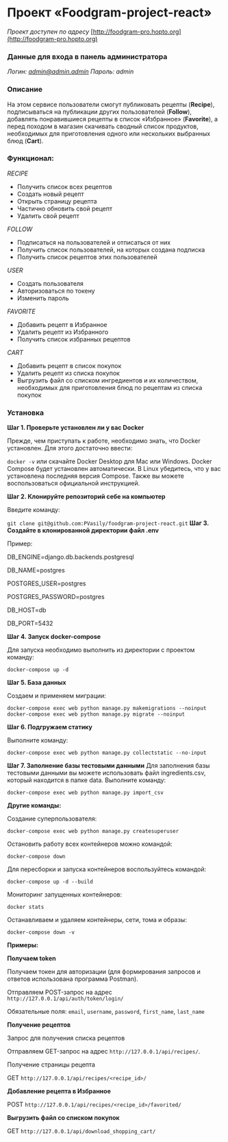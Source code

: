 # Проект «Foodgram-project-react»

<!-- ![example workflow](https://github.com/Pvasily/yamdb_final/actions/workflows/yamdb_workflow.yml/badge.svg?event=push) -->

*Проект доступен по адресу*  [http://foodgram-pro.hopto.org](http://foodgram-pro.hopto.org)

### Данные для входа в панель администратора
*Логин: admin@admin.admin*
*Пароль: admin*


### Описание

На этом сервисе пользователи смогут публиковать рецепты (__Recipe__), подписываться на публикации других пользователей (__Follow__), добавлять понравившиеся рецепты в список «Избранное» (__Favorite__), а перед походом в магазин скачивать сводный список продуктов, необходимых для приготовления одного или нескольких выбранных блюд (__Cart__).

### Функционал:
*RECIPE*
- Получить список всех рецептов
- Создать новый рецепт
- Открыть страницу рецепта
- Частично обновить свой рецепт
- Удалить свой рецепт

*FOLLOW*
- Подписаться на пользователей и отписаться от них
- Получить список пользователей, на которых создана подписка
- Получить список рецептов этих пользователей

*USER*
- Создать пользователя
- Авторизоваться по токену
- Изменить пароль

*FAVORITE*
- Добавить рецепт в Избранное
- Удалить рецепт из Избранного
- Получить список избранных рецептов

*CART*
- Добавить рецепт в список покупок
- Удалить рецепт из списка покупок
- Выгрузить файл со списком ингредиентов и их количеством, необходимых 
  для приготовления блюд по рецептам из списка покупок

### Установка
__Шаг 1. Проверьте установлен ли у вас Docker__

Прежде, чем приступать к работе, необходимо знать, что Docker установлен. Для этого достаточно ввести:

`docker -v`
или скачайте Docker Desktop для Mac или Windows. Docker Compose будет установлен автоматически. В Linux убедитесь, что у вас установлена последняя версия Compose. Также вы можете воспользоваться официальной инструкцией.

__Шаг 2. Клонируйте репозиторий себе на компьютер__

Введите команду:

`git clone git@github.com:PVasily/foodgram-project-react.git`
__Шаг 3. Создайте в клонированной директории файл .env__

Пример:

DB_ENGINE=django.db.backends.postgresql

DB_NAME=postgres

POSTGRES_USER=postgres

POSTGRES_PASSWORD=postgres

DB_HOST=db

DB_PORT=5432

__Шаг 4. Запуск docker-compose__

Для запуска необходимо выполнить из директории с проектом команду:

`docker-compose up -d`

__Шаг 5. База данных__

Создаем и применяем миграции:

`docker-compose exec web python manage.py makemigrations --noinput`
`docker-compose exec web python manage.py migrate --noinput`

__Шаг 6. Подгружаем статику__

Выполните команду:

`docker-compose exec web python manage.py collectstatic --no-input` 

__Шаг 7. Заполнение базы тестовыми данными__
Для заполнения базы тестовыми данными вы можете использовать файл ingredients.csv, который находится в папке data. Выполните команду:

`docker-compose exec web python manage.py import_csv`

__Другие команды:__

Создание суперпользователя:

`docker-compose exec web python manage.py createsuperuser`

Остановить работу всех контейнеров можно командой:

`docker-compose down`

Для пересборки и запуска контейнеров воспользуйтесь командой:

`docker-compose up -d --build` 

Мониторинг запущенных контейнеров:

`docker stats`

Останавливаем и удаляем контейнеры, сети, тома и образы:

`docker-compose down -v`

__Примеры:__

__Получаем token__

Получаем токен для авторизации (для формирования запросов и ответов использована программа Postman).

Отправляем POST-запрос на адрес `http://127.0.0.1/api/auth/token/login/`

Обязательные поля: `email`, `username`, `password`, `first_name`, `last_name`

__Получение рецептов__

Запрос для получения списка рецептов

Отправляем GET-запрос на адрес `http://127.0.0.1/api/recipes/`.

Получение страницы рецепта 

GET `http://127.0.0.1/api/recipes/<recipe_id>/`

__Добавление рецепта в Избранное__

POST `http://127.0.0.1/api/recipes/<recipe_id>/favorited/`

__Выгрузить файл со cписком покупок__

GET `http://127.0.0.1/api/download_shopping_cart/`
